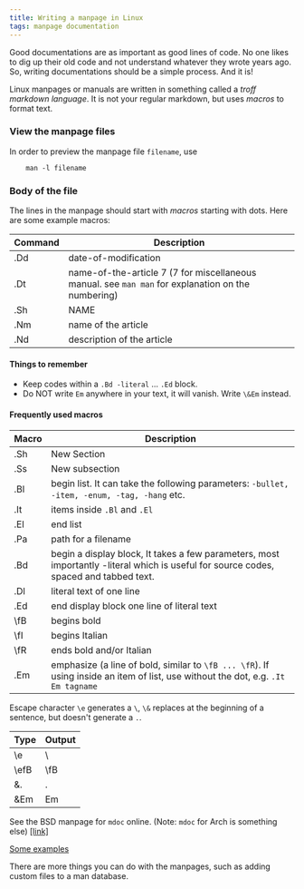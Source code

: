 ```yaml
---
title: Writing a manpage in Linux
tags: manpage documentation
---
```

Good documentations are as important as good lines of code. No one likes to dig up their old code and not understand whatever they wrote years ago. So, writing documentations should be a simple process. And it is!

Linux manpages or manuals are written in something called a *troff markdown language*. It is not your regular markdown, but uses _macros_ to format text.

### View the manpage files
In order to preview the manpage file `filename`, use
```
 	man -l filename
```
### Body of the file
The lines in the manpage should start with _macros_ starting with dots. Here are some example macros:

| Command | Description
|----|------------------
|.Dd | date-of-modification
|.Dt | name-of-the-article 7 (7 for miscellaneous manual. see `man man` for explanation on the numbering)
|.Sh | NAME
|.Nm | name of the article
|.Nd | description of the article
 
#### Things to remember
*   Keep codes within a `.Bd -literal` ... `.Ed` block.
*   Do NOT write `Em` anywhere in your text, it will vanish. Write `\&Em`
         instead.

#### Frequently used macros

| Macro | Description
|-----|-----
| .Sh | New Section
| .Ss | New subsection
| .Bl | begin list. It can take the following parameters: `-bullet, -item, -enum, -tag, -hang` etc.
| .It | items inside `.Bl` and `.El`
| .El | end list
| .Pa | path for a filename
| .Bd | begin a display block, It takes a few parameters, most importantly -literal which is useful for source codes, spaced and tabbed text.
| .Dl | literal text of one line
| .Ed | end display block one line of literal text
| \fB | begins bold
| \fI | begins Italian
| \fR | ends bold and/or Italian
| .Em | emphasize (a line of bold, similar to `\fB ... \fR`). If using inside an item of list, use without the dot, e.g.  `.It Em tagname`

 Escape character  `\e` generates a `\`, `\&` replaces at the beginning of a sentence, but doesn't generate a `.`.

  Type    |    Output
----------|-----------
  \e      |      \
  \efB    |      \fB
  \&.     |      .
  \&Em    |      Em

See the BSD manpage for `mdoc` online. (Note: `mdoc` for Arch is something else)
[[link]](http://man7.org/linux/man-pages/man7/mdoc.7.html)

[Some examples](http://manpages.ubuntu.com/manpages/trusty/pt/man7/mdoc.samples.7.html)

There are more things you can do with the manpages, such as adding custom files to a man database.


